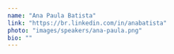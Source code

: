 ```yaml
---
name: "Ana Paula Batista"
link: "https://br.linkedin.com/in/anabatista"
photo: "images/speakers/ana-paula.png"
bio: ""
---
```

